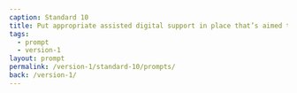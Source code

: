 ```yaml
---
caption: Standard 10
title: Put appropriate assisted digital support in place that’s aimed towards those who genuinely need it.
tags:
  - prompt
  - version-1
layout: prompt
permalink: /version-1/standard-10/prompts/
back: /version-1/
---
```

